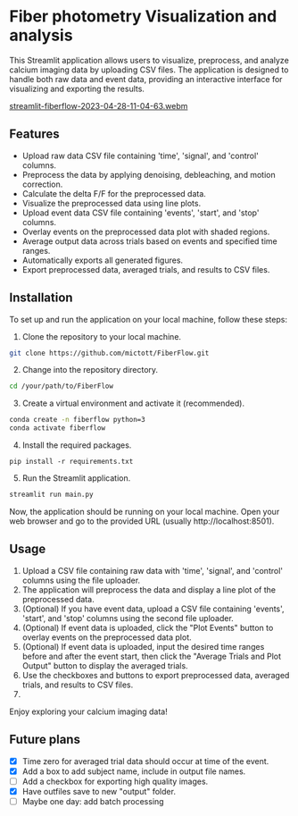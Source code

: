 # Fiber photometry Visualization and analysis
This Streamlit application allows users to visualize, preprocess, and analyze calcium imaging data by uploading CSV files. The application is designed to handle both raw data and event data, providing an interactive interface for visualizing and exporting the results.

[streamlit-fiberflow-2023-04-28-11-04-63.webm](https://user-images.githubusercontent.com/32395683/235192757-a65ad1d9-6ab4-4a2b-be9d-25f1099925e1.webm)

## Features
- Upload raw data CSV file containing 'time', 'signal', and 'control' columns.
- Preprocess the data by applying denoising, debleaching, and motion correction.
- Calculate the delta F/F for the preprocessed data.
- Visualize the preprocessed data using line plots.
- Upload event data CSV file containing 'events', 'start', and 'stop' columns.
- Overlay events on the preprocessed data plot with shaded regions.
- Average output data across trials based on events and specified time ranges.
- Automatically exports all generated figures.
- Export preprocessed data, averaged trials, and results to CSV files.

## Installation
To set up and run the application on your local machine, follow these steps:

1. Clone the repository to your local machine.
```bash
git clone https://github.com/mictott/FiberFlow.git
```

2. Change into the repository directory.

```bash
cd /your/path/to/FiberFlow
```

3. Create a virtual environment and activate it (recommended).
```bash
conda create -n fiberflow python=3
conda activate fiberflow
```

4. Install the required packages.
```
pip install -r requirements.txt
```

5. Run the Streamlit application.
```bash
streamlit run main.py
```

Now, the application should be running on your local machine. Open your web browser and go to the provided URL (usually http://localhost:8501).


## Usage
1. Upload a CSV file containing raw data with 'time', 'signal', and 'control' columns using the file uploader.
2. The application will preprocess the data and display a line plot of the preprocessed data.
3. (Optional) If you have event data, upload a CSV file containing 'events', 'start', and 'stop' columns using the second file uploader.
4. (Optional) If event data is uploaded, click the "Plot Events" button to overlay events on the preprocessed data plot.
5. (Optional) If event data is uploaded, input the desired time ranges before and after the event start, then click the "Average Trials and Plot Output" button to display the averaged trials.
6. Use the checkboxes and buttons to export preprocessed data, averaged trials, and results to CSV files.
7. 
Enjoy exploring your calcium imaging data!

## Future plans

- [X] Time zero for averaged trial data should occur at time of the event. 
- [X] Add a box to add subject name, include in output file names.
- [ ] Add a checkbox for exporting high quality images. 
- [X] Have outfiles save to new "output" folder.
- [ ] Maybe one day: add batch processing

